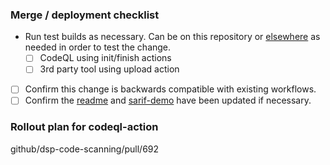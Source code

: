 ### Merge / deployment checklist

- Run test builds as necessary. Can be on this repository or [elsewhere](https://github.com/github/turbo-scan/#testing-changes-to-codeql-action) as needed in order to test the change.
  - [ ] CodeQL using init/finish actions
  - [ ] 3rd party tool using upload action
- [ ] Confirm this change is backwards compatible with existing workflows.
- [ ] Confirm the [readme](https://github.com/github/codeql-action/blob/master/README.md) and [sarif-demo](https://github.com/Anthophila/sarif-demo) have been updated if necessary.

### Rollout plan for codeql-action
github/dsp-code-scanning/pull/692
